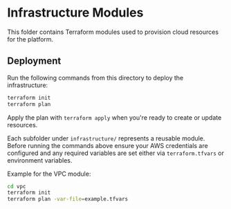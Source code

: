 # Infrastructure Modules

This folder contains Terraform modules used to provision cloud resources for the platform.

## Deployment

Run the following commands from this directory to deploy the infrastructure:

```bash
terraform init
terraform plan
```

Apply the plan with `terraform apply` when you're ready to create or update resources.

Each subfolder under `infrastructure/` represents a reusable module. Before
running the commands above ensure your AWS credentials are configured and any
required variables are set either via `terraform.tfvars` or environment
variables.

Example for the VPC module:

```bash
cd vpc
terraform init
terraform plan -var-file=example.tfvars
```
